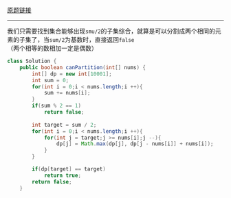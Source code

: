 [原题链接](https://leetcode-cn.com/problems/partition-equal-subset-sum/)

---

我们只需要找到集合能够出现`smu/2`的子集综合，就算是可以分割成两个相同的元素的子集了，当`sum/2`为基数时，直接返回`false`（两个相等的数相加一定是偶数）

```java
class Solution {
    public boolean canPartition(int[] nums) {
        int[] dp = new int[10001];
        int sum = 0;
        for(int i = 0;i < nums.length;i ++){
            sum += nums[i];
        }
        if(sum % 2 == 1)
            return false;
        
        int target = sum / 2;
        for(int i = 0;i < nums.length;i ++){
            for(int j = target;j >= nums[i];j --){
                dp[j] = Math.max(dp[j], dp[j - nums[i]] + nums[i]);
            }
        }

        if(dp[target] == target)
            return true;
        return false;
    }
```


